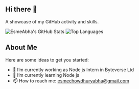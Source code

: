## Hi there 👋


A showcase of my GitHub activity and skills.

![EsmeAbha's GitHub Stats](https://github-readme-stats.vercel.app/api?username=EsmeAbha&show_icons=true&bg_color=000000&text_color=ffffff&icon_color=ff69b4&title_color=ffb6da)
![Top Languages](https://github-readme-stats.vercel.app/api/top-langs/?username=EsmeAbha&layout=compact&hide=jupyter%20notebook&bg_color=000000&text_color=ffffff&icon_color=ff69b4&title_color=ffb6da)
## About Me
Here are some ideas to get you started:

- 🔭 I’m currently working as Node js Intern in Byteverse Ltd
- 🌱 I’m currently learning Node js
- 📫 How to reach me: esmechowdhuryabha@gmail.com

